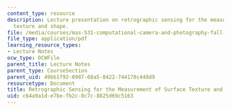 ```yaml
---
content_type: resource
description: Lecture presentation on retrographic sensing for the measurement of surface
  texture and shape.
file: /media/courses/mas-531-computational-camera-and-photography-fall-2009/c64a9a1de7befb2c0c7c8825d69c5163_MITMAS_531F09_lec05_2.pdf
file_type: application/pdf
learning_resource_types:
- Lecture Notes
ocw_type: OCWFile
parent_title: Lecture Notes
parent_type: CourseSection
parent_uid: 49bb1f92-0987-68a5-8422-744178c448d9
resourcetype: Document
title: Retrographic Sensing for the Measurement of Surface Texture and Shape
uid: c64a9a1d-e7be-fb2c-0c7c-8825d69c5163
---
```

